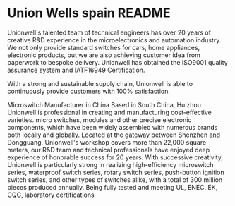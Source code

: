 # Union Wells spain README #

Unionwell's talented team of technical engineers has over 20 years of creative R&D
experience in the microelectronics and automation industry. We not only provide standard switches for cars, home appliances, electronic products, but we are also achieving customer idea from paperwork to bespoke delivery.
Unionwell has obtained the ISO9001 quality assurance system and IATF16949 Certification.

With a strong and sustainable supply chain, Unionwell is able to continuously provide
customers with 100% satisfaction.

Microswitch Manufacturer in China Based in South China, Huizhou Unionwell is professional in creating and manufacturing cost-effective varieties. micro switches, modules and other precise electronic components, which have been widely assembled with numerous brands both locally and globally. Located at the gateway between Shenzhen and Dongguang, Unionwell's workshop covers more than 22,000 square meters, our R&D team and technical professionals have enjoyed deep experience of honorable success for 20 years. With successive creativity, Unionwell is particularly strong in realizing high-efficiency microswitch series, waterproof switch series, rotary switch series, push-button ignition switch series, and other types of switches alike, with a total of 300 million pieces produced annually. Being fully tested and meeting UL, ENEC, EK, CQC, laboratory certifications
